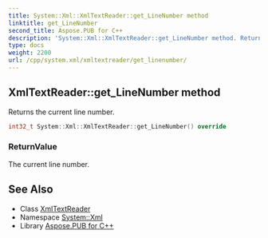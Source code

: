 ```yaml
---
title: System::Xml::XmlTextReader::get_LineNumber method
linktitle: get_LineNumber
second_title: Aspose.PUB for C++
description: 'System::Xml::XmlTextReader::get_LineNumber method. Returns the current line number in C++.'
type: docs
weight: 2200
url: /cpp/system.xml/xmltextreader/get_linenumber/
---
```

## XmlTextReader::get_LineNumber method


Returns the current line number.

```cpp
int32_t System::Xml::XmlTextReader::get_LineNumber() override
```


### ReturnValue

The current line number.

## See Also

* Class [XmlTextReader](../)
* Namespace [System::Xml](../../)
* Library [Aspose.PUB for C++](../../../)

